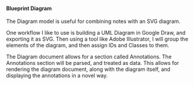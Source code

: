 #### Blueprint Diagram

The Diagram model is useful for combining notes with an SVG diagram.  

One workflow I like to use is building a UML Diagram in Google Draw, and exporting it as SVG.  Then using a tool like Adobe Illustrator, I will group the elements of the diagram, and then assign IDs and Classes to them.  

The Diagram document allows for a section called Annotations.  The Annotations section will be parsed, and treated as data.  This allows for rendering the diagram document, along with the diagram itself, and displaying the annotations in a novel way.
